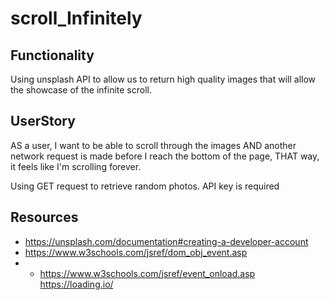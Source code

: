 # scroll_Infinitely

## Functionality 
Using unsplash API to allow us to return high quality images that will allow the showcase of the infinite scroll. 

## UserStory

AS a user, I want to be able to scroll through the images
AND another network request is made before I reach the bottom of the page,
THAT way, it feels like I'm scrolling forever. 


Using GET request to retrieve random photos.
API key is required
## Resources
- https://unsplash.com/documentation#creating-a-developer-account
- https://www.w3schools.com/jsref/dom_obj_event.asp
- - https://www.w3schools.com/jsref/event_onload.asp
https://loading.io/